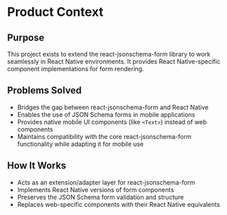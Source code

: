 # Product Context

## Purpose
This project exists to extend the react-jsonschema-form library to work seamlessly in React Native environments. It provides React Native-specific component implementations for form rendering.

## Problems Solved
- Bridges the gap between react-jsonschema-form and React Native
- Enables the use of JSON Schema forms in mobile applications
- Provides native mobile UI components (like `<Text>`) instead of web components
- Maintains compatibility with the core react-jsonschema-form functionality while adapting it for mobile use

## How It Works
- Acts as an extension/adapter layer for react-jsonschema-form
- Implements React Native versions of form components
- Preserves the JSON Schema form validation and structure
- Replaces web-specific components with their React Native equivalents
